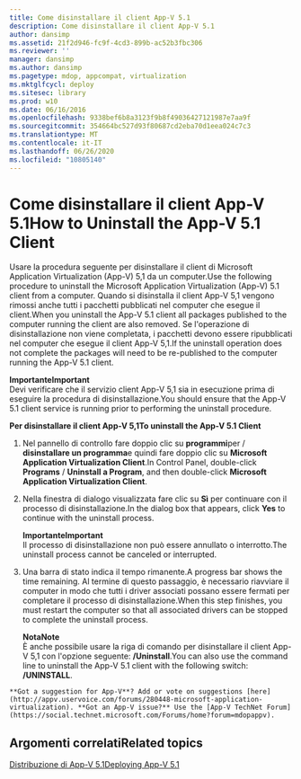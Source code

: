 ```yaml
---
title: Come disinstallare il client App-V 5.1
description: Come disinstallare il client App-V 5.1
author: dansimp
ms.assetid: 21f2d946-fc9f-4cd3-899b-ac52b3fbc306
ms.reviewer: ''
manager: dansimp
ms.author: dansimp
ms.pagetype: mdop, appcompat, virtualization
ms.mktglfcycl: deploy
ms.sitesec: library
ms.prod: w10
ms.date: 06/16/2016
ms.openlocfilehash: 9338bef6b8a3123f9b8f49036427121987e7aa9f
ms.sourcegitcommit: 354664bc527d93f80687cd2eba70d1eea024c7c3
ms.translationtype: MT
ms.contentlocale: it-IT
ms.lasthandoff: 06/26/2020
ms.locfileid: "10805140"
---
```

# <span data-ttu-id="458a3-103">Come disinstallare il client App-V 5.1</span><span class="sxs-lookup"><span data-stu-id="458a3-103">How to Uninstall the App-V 5.1 Client</span></span>


<span data-ttu-id="458a3-104">Usare la procedura seguente per disinstallare il client di Microsoft Application Virtualization (App-V) 5,1 da un computer.</span><span class="sxs-lookup"><span data-stu-id="458a3-104">Use the following procedure to uninstall the Microsoft Application Virtualization (App-V) 5.1 client from a computer.</span></span> <span data-ttu-id="458a3-105">Quando si disinstalla il client App-V 5,1 vengono rimossi anche tutti i pacchetti pubblicati nel computer che esegue il client.</span><span class="sxs-lookup"><span data-stu-id="458a3-105">When you uninstall the App-V 5.1 client all packages published to the computer running the client are also removed.</span></span> <span data-ttu-id="458a3-106">Se l'operazione di disinstallazione non viene completata, i pacchetti devono essere ripubblicati nel computer che esegue il client App-V 5,1.</span><span class="sxs-lookup"><span data-stu-id="458a3-106">If the uninstall operation does not complete the packages will need to be re-published to the computer running the App-V 5.1 client.</span></span>

**<span data-ttu-id="458a3-107">Importante</span><span class="sxs-lookup"><span data-stu-id="458a3-107">Important</span></span>**  
<span data-ttu-id="458a3-108">Devi verificare che il servizio client App-V 5,1 sia in esecuzione prima di eseguire la procedura di disinstallazione.</span><span class="sxs-lookup"><span data-stu-id="458a3-108">You should ensure that the App-V 5.1 client service is running prior to performing the uninstall procedure.</span></span>



**<span data-ttu-id="458a3-109">Per disinstallare il client App-V 5,1</span><span class="sxs-lookup"><span data-stu-id="458a3-109">To uninstall the App-V 5.1 Client</span></span>**

1.  <span data-ttu-id="458a3-110">Nel pannello di controllo fare doppio clic su **programmi**per  /  **disinstallare un programma**e quindi fare doppio clic su **Microsoft Application Virtualization Client**.</span><span class="sxs-lookup"><span data-stu-id="458a3-110">In Control Panel, double-click **Programs** / **Uninstall a Program**, and then double-click **Microsoft Application Virtualization Client**.</span></span>

2.  <span data-ttu-id="458a3-111">Nella finestra di dialogo visualizzata fare clic su **Sì** per continuare con il processo di disinstallazione.</span><span class="sxs-lookup"><span data-stu-id="458a3-111">In the dialog box that appears, click **Yes** to continue with the uninstall process.</span></span>

    **<span data-ttu-id="458a3-112">Importante</span><span class="sxs-lookup"><span data-stu-id="458a3-112">Important</span></span>**  
    <span data-ttu-id="458a3-113">Il processo di disinstallazione non può essere annullato o interrotto.</span><span class="sxs-lookup"><span data-stu-id="458a3-113">The uninstall process cannot be canceled or interrupted.</span></span>



3.  <span data-ttu-id="458a3-114">Una barra di stato indica il tempo rimanente.</span><span class="sxs-lookup"><span data-stu-id="458a3-114">A progress bar shows the time remaining.</span></span> <span data-ttu-id="458a3-115">Al termine di questo passaggio, è necessario riavviare il computer in modo che tutti i driver associati possano essere fermati per completare il processo di disinstallazione.</span><span class="sxs-lookup"><span data-stu-id="458a3-115">When this step finishes, you must restart the computer so that all associated drivers can be stopped to complete the uninstall process.</span></span>

    **<span data-ttu-id="458a3-116">Nota</span><span class="sxs-lookup"><span data-stu-id="458a3-116">Note</span></span>**  
    <span data-ttu-id="458a3-117">È anche possibile usare la riga di comando per disinstallare il client App-V 5,1 con l'opzione seguente: **/Uninstall**.</span><span class="sxs-lookup"><span data-stu-id="458a3-117">You can also use the command line to uninstall the App-V 5.1 client with the following switch: **/UNINSTALL**.</span></span>



~~~
**Got a suggestion for App-V**? Add or vote on suggestions [here](http://appv.uservoice.com/forums/280448-microsoft-application-virtualization). **Got an App-V issue?** Use the [App-V TechNet Forum](https://social.technet.microsoft.com/Forums/home?forum=mdopappv).
~~~

## <span data-ttu-id="458a3-118">Argomenti correlati</span><span class="sxs-lookup"><span data-stu-id="458a3-118">Related topics</span></span>


[<span data-ttu-id="458a3-119">Distribuzione di App-V 5.1</span><span class="sxs-lookup"><span data-stu-id="458a3-119">Deploying App-V 5.1</span></span>](deploying-app-v-51.md)









